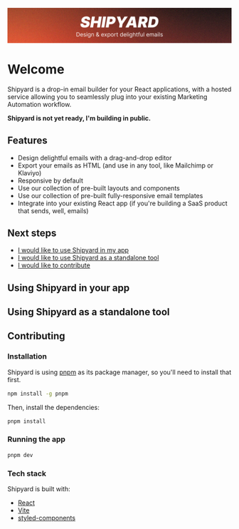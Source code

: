 ![shipyard cover image](assets/cover.jpg "Cover")

# Welcome
Shipyard is a drop-in email builder for your React applications, with a hosted service allowing you to seamlessly plug into your existing Marketing Automation workflow.

**Shipyard is not yet ready, I'm building in public.**

## Features
- Design delightful emails with a drag-and-drop editor
- Export your emails as HTML (and use in any tool, like Mailchimp or Klaviyo)
- Responsive by default
- Use our collection of pre-built layouts and components
- Use our collection of pre-built fully-responsive email templates
- Integrate into your existing React app (if you're building a SaaS product that sends, well, emails)

## Next steps
- [I would like to use Shipyard in my app](#using-shipyard-in-your-app)
- [I would like to use Shipyard as a standalone tool](#using-shipyard-as-a-standalone-tool)
- [I would like to contribute](#contributing)

## Using Shipyard in your app

## Using Shipyard as a standalone tool

## Contributing

### Installation

Shipyard is using [pnpm](https://pnpm.io/) as its package manager, so you'll need to install that first.

```bash
npm install -g pnpm
```

Then, install the dependencies:

```bash
pnpm install
```

### Running the app
```bash
pnpm dev
```

### Tech stack

Shipyard is built with:
- [React](https://reactjs.org/)
- [Vite](https://vitejs.dev/)
- [styled-components](https://styled-components.com/)
